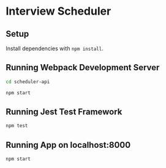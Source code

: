 # Interview Scheduler

## Setup

Install dependencies with `npm install`.

## Running Webpack Development Server

```sh
cd scheduler-api
```

```sh
npm start
```

## Running Jest Test Framework

```sh
npm test
```

## Running App on localhost:8000

```sh
npm start
```
